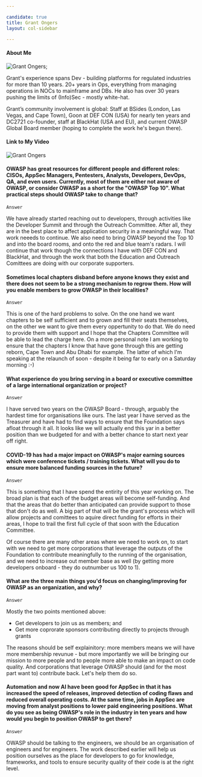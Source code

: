 ```yaml
---

candidate: true
title: Grant Ongers
layout: col-sidebar

---
```


#### About Me
![Grant Ongers](https://www.securedelivery.io/images/team/go.jpg);

Grant's experience spans Dev - building platforms for regulated industries for more than 10 years. 20+ years in Ops, everything from managing operations in NOCs to mainframe and DBs. He also has over 30 years pushing the limits of (Info)Sec - mostly white-hat.

Grant’s community involvement is global: Staff at BSides (London, Las Vegas, and Cape Town), Goon at DEF CON (USA) for nearly ten years and DC2721 co-founder, staff at BlackHat (USA and EU), and current OWASP Global Board member (hoping to complete the work he's begun there).

#### Link to My Video
![Grant Ongers](#)

#### OWASP has great resources for different people and different roles: CISOs, AppSec Managers, Pentesters, Analysts, Developers, DevOps, QA, and even users. Currently, most of them are either not aware of OWASP, or consider OWASP as a short for the "OWASP Top 10". What practical steps should OWASP take to change that?
```
Answer
```
We have already started reaching out to developers, through activities like the Developer Summit and through the Outreach Committee. After all, they are in the best place to affect application security in a meaningful way. That work neeeds to continue. We also need to bring OWASP beyond the Top 10 and into the board rooms, and onto the red and blue team's radars. I will continue that work though the connections I have with DEF CON and BlackHat, and through the work that both the Education and Outreach Comittees are doing with our corporate supporters.

#### Sometimes local chapters disband before anyone knows they exist and there does not seem to be a strong mechanism to regrow them. How will you enable members to grow OWASP in their localities?
```
Answer
```
This is one of the hard problems to solve. On the one hand we want chapters to be self sufficient and to grown and fill their seats themselves, on the other we want to give them every oppertunity to do that. We do need to provide them with support and I hope that the Chapters Committee will be able to lead the charge here. On a more personal note I am working to ensure that the chapters I know that have gone through this are getting reborn, Cape Town and Abu Dhabi for example. The latter of which I'm speaking at the relaunch of soon - despite it being far to early on a Saturday morning :-)

#### What experience do you bring serving in a board or executive committee of a large international organization or project?
```
Answer
```
I have served two years on the OWASP Board - through, arguably the hardest time for organisations like ours. The last year I have served as the Treasurer and have had to find ways to ensure that the Foundation says afloat through it all. It looks like we will actually end this yar in a better position than we budgeted for and with a better chance to start next year off right.

#### COVID-19 has had a major impact on OWASP's major earning sources which were conference tickets / training tickets. What will you do to ensure more balanced funding sources in the future?
```
Answer
```
This is something that I have spend the entirity of this year working on. The broad plan is that each of the budget areas will become self-funding. And that the areas that do better than anticipated can provide support to those that don't do as well. A big part of that will be the grant's process which will allow projects and comittees to aquire direct funding for efforts in their areas, I hope to trail the first full cycle of that soon with the Education Committee.

Of course there are many other areas where we need to work on, to start with we need to get more corporations that leverage the outputs of the Foundation to contribute meaningfully to the running of the organisation, and we need to increase out member base as well (by getting more developers onboard - they do outnumber us 100 to 1).

#### What are the three main things you'd focus on changing/improving for OWASP as an organization, and why?
```
Answer
```
Mostly the two points mentioned above:
- Get developers to join us as members; and
- Get more coprorate sponsors contributing directly to projects through grants

The reasons should be self explainitory: more members means we will have more membership revunue - but more importantly we will be bringing our mission to more people and to people more able to make an impact on code quality. And corporations that leverage OWASP should (and for the most part want to) contribute back. Let's help them do so.

#### Automation and now AI have been good for AppSec in that it has increased the speed of releases, improved detection of coding flaws and reduced overall operating costs. At the same time, jobs in AppSec are moving from analyst positions to lower paid engineering positions. What do you see as being OWASP's role in the industry in ten years and how would you begin to position OWASP to get there?
```
Answer
```
OWASP should be talking to the engineers, we should be an organisation of engineers and for engineers. The work described earlier will help us position ourselves as the place for developers to go for knowledge, frameworks, and tools to ensure security quality of their code is at the right level.

